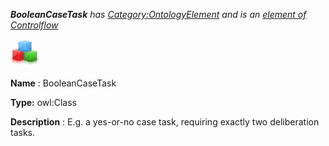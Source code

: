 ___BooleanCaseTask__ 
 has
 [Category:OntologyElement](../../Category/OntologyElement "Category:OntologyElement") 
 and is an
 [element of](../../Property/ElementOf "Property:ElementOf") 
[Controlflow](../../Submissions/Controlflow "Submissions:Controlflow")_




  





[![Class](../public/images/thumb/2/27/Class.gif/45px-Class.gif)](../../Image/Class.gif "Class")


__Name__ 
 : BooleanCaseTask
 



__Type:__ 
 owl:Class
 



__Description__ 
 : E.g. a yes-or-no case task, requiring exactly two deliberation tasks.